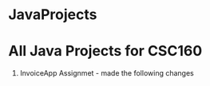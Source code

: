 # JavaProjects
<h1><b>All Java Projects for CSC160</b></h1>

1. InvoiceApp Assignmet - made the following changes
